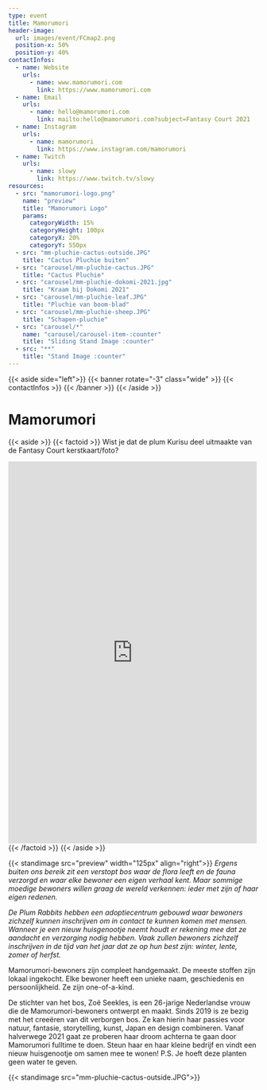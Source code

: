 ```yaml
---
type: event
title: Mamorumori
header-image:
  url: images/event/FCmap2.png
  position-x: 50%
  position-y: 40%
contactInfos:
  - name: Website
    urls:
      - name: www.mamorumori.com
        link: https://www.mamorumori.com
  - name: Email
    urls:
      - name: hello@mamorumori.com
        link: mailto:hello@mamorumori.com?subject=Fantasy Court 2021
  - name: Instagram
    urls:
      - name: mamorumori
        link: https://www.instagram.com/mamorumori
  - name: Twitch
    urls:
      - name: slowy
        link: https://www.twitch.tv/slowy
resources:
  - src: "mamorumori-logo.png"
    name: "preview"
    title: "Mamorumori Logo"
    params:
      categoryWidth: 15%
      categoryHeight: 100px
      categoryX: 20%
      categoryY: 550px
  - src: "mm-pluchie-cactus-outside.JPG"
    title: "Cactus Pluchie buiten"
  - src: "carousel/mm-pluchie-cactus.JPG"
    title: "Cactus Pluchie"
  - src: "carousel/mm-pluchie-dokomi-2021.jpg"
    title: "Kraam bij Dokomi 2021"
  - src: "carousel/mm-pluchie-leaf.JPG"
    title: "Pluchie van boom-blad"
  - src: "carousel/mm-pluchie-sheep.JPG"
    title: "Schapen-pluchie"
  - src: "carousel/*"
    name: "carousel/carousel-item-:counter"
    title: "Sliding Stand Image :counter"
  - src: "**"
    title: "Stand Image :counter"
---
```

{{< aside side="left">}}
  {{< banner rotate="-3" class="wide" >}}
      {{< contactInfos >}}
  {{< /banner >}}
{{< /aside >}}


# Mamorumori
{{< aside >}}
    {{< factoid >}}
       Wist je dat de plum Kurisu deel uitmaakte van de Fantasy Court kerstkaart/foto?
<iframe src="https://www.facebook.com/plugins/post.php?href=https%3A%2F%2Fwww.facebook.com%2FFantasyCourt%2Fposts%2F1843119395852591&show_text=true&width=500" width="500" height="767" style="border:none;overflow:hidden" scrolling="no" frameborder="0" allowfullscreen="true" allow="autoplay; clipboard-write; encrypted-media; picture-in-picture; web-share"></iframe>
    {{< /factoid >}}
{{< /aside >}}

{{< standimage src="preview" width="125px" align="right">}}
_Ergens buiten ons bereik zit een verstopt bos waar de flora leeft en de fauna verzorgd en waar elke bewoner een eigen verhaal kent. Maar sommige moedige bewoners willen graag de wereld verkennen: ieder met zijn of haar eigen redenen._

_De Plum Rabbits hebben een adoptiecentrum gebouwd waar bewoners zichzelf kunnen inschrijven om in contact te kunnen komen met mensen. Wanneer je een nieuw huisgenootje neemt houdt er rekening mee dat ze aandacht en verzorging nodig hebben. Vaak zullen bewoners zichzelf inschrijven in de tijd van het jaar dat ze op hun best zijn: winter, lente, zomer of herfst._

Mamorumori-bewoners zijn compleet handgemaakt. De meeste stoffen zijn lokaal ingekocht. Elke bewoner heeft een unieke naam, geschiedenis en persoonlijkheid. Ze zijn one-of-a-kind.

De stichter van het bos, Zoë Seekles, is een 26-jarige Nederlandse vrouw die de Mamorumori-bewoners ontwerpt en maakt. Sinds 2019 is ze bezig met het creeëren van dit verborgen bos. Ze kan hierin haar passies voor natuur, fantasie, storytelling, kunst, Japan en design combineren. Vanaf halverwege 2021 gaat ze proberen haar droom achterna te gaan door Mamorumori fulltime te doen. Steun haar en haar kleine bedrijf en vindt een nieuw huisgenootje om samen mee te wonen! P.S. Je hoeft deze planten geen water te geven.

{{< standimage src="mm-pluchie-cactus-outside.JPG">}}
